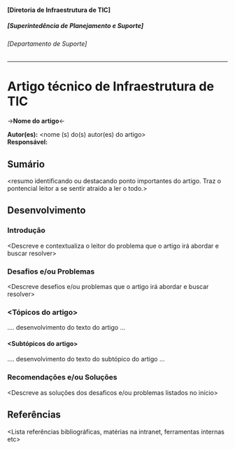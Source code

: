 #### [Diretoria de Infraestrutura de TIC]
##### [Superintedência de Planejamento e Suporte]
###### [Departamento de Suporte]

---  

# Artigo técnico de Infraestrutura de TIC

->**Nome do artigo**<-

**Autor(es):**  <nome (s) do(s) autor(es) do artigo>  
**Responsável:** <nome do chefe imediato>  

## Sumário
<resumo identificando ou destacando ponto importantes do artigo. Traz o pontencial leitor a se sentir atraído a ler o todo.>

## Desenvolvimento

### Introdução
<Descreve e contextualiza o leitor do problema que o artigo irá abordar e buscar resolver>

### Desafios e/ou Problemas

<Descreve desefios e/ou problemas que o artigo irá abordar e buscar resolver>

### <Tópicos do artigo>

.... desenvolvimento do texto do artigo ... 

#### <Subtópicos do artigo>

.... desenvolvimento do texto do subtópico do artigo ... 


### Recomendações e/ou Soluções

<Descreve as soluções dos desaficos e/ou problemas listados no início>


## Referências
<Lista referências bibliográficas, matérias na intranet, ferramentas internas etc>


